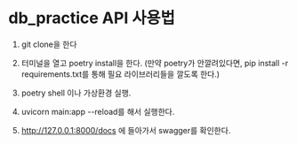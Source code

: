 # db_practice API 사용법

1. git clone을 한다

2. 터미널을 열고 poetry install을 한다.
(만약 poetry가 안깔려있다면, pip install -r requirements.txt를 통해 필요 라이브러리들을 깔도록 한다.)

3. poetry shell 이나 가상환경 실행.

4. uvicorn main:app --reload를 해서 실행한다.

5. http://127.0.0.1:8000/docs 에 들아가서 swagger를 확인한다.
